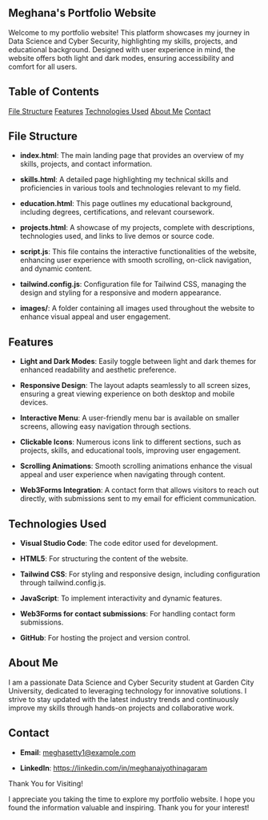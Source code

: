 ## Meghana's Portfolio Website

Welcome to my portfolio website! This platform showcases my journey in Data Science and Cyber Security, highlighting my skills, projects, and educational background. Designed with user experience in mind, the website offers both light and dark modes, ensuring accessibility and comfort for all users.

## Table of Contents
[File Structure](#file-structure)
[Features](#features)
[Technologies Used](#technologies-used)
[About Me](#about-me)
[Contact](#contact)

## File Structure
- **index.html**: The main landing page that provides an overview of my skills, projects, and contact information.

- **skills.html**: A detailed page highlighting my technical skills and proficiencies in various tools and technologies relevant to my field.

- **education.html**: This page outlines my educational background, including degrees, certifications, and relevant coursework.

- **projects.html**: A showcase of my projects, complete with descriptions, technologies used, and links to live demos or source code.

- **script.js**: This file contains the interactive functionalities of the website, enhancing user experience with smooth scrolling, on-click navigation, and dynamic content.

- **tailwind.config.js**: Configuration file for Tailwind CSS, managing the design and styling for a responsive and modern appearance.

- **images/**: A folder containing all images used throughout the website to enhance visual appeal and user engagement.

## Features
- **Light and Dark Modes**: Easily toggle between light and dark themes for enhanced readability and aesthetic preference.

- **Responsive Design**: The layout adapts seamlessly to all screen sizes, ensuring a great viewing experience on both desktop and mobile devices.

- **Interactive Menu**: A user-friendly menu bar is available on smaller screens, allowing easy navigation through sections.

- **Clickable Icons**: Numerous icons link to different sections, such as projects, skills, and educational tools, improving user engagement.

- **Scrolling Animations**: Smooth scrolling animations enhance the visual appeal and user experience when navigating through content.

- **Web3Forms Integration**: A contact form that allows visitors to reach out directly, with submissions sent to my email for efficient communication.

## Technologies Used
- **Visual Studio Code**: The code editor used for development.

- **HTML5**: For structuring the content of the website.

- **Tailwind CSS**: For styling and responsive design, including configuration through tailwind.config.js.

- **JavaScript**: To implement interactivity and dynamic features.

- **Web3Forms for contact submissions**: For handling contact form submissions.

- **GitHub**: For hosting the project and version control.

## About Me
I am a passionate Data Science and Cyber Security student at Garden City University, dedicated to leveraging technology for innovative solutions. I strive to stay updated with the latest industry trends and continuously improve my skills through hands-on projects and collaborative work.

## Contact

- **Email**: meghasetty1@example.com

- **LinkedIn**: https://linkedin.com/in/meghanajyothinagaram

Thank You for Visiting!

I appreciate you taking the time to explore my portfolio website. I hope you found the information valuable and inspiring. Thank you for your interest!
